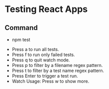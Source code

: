 # Testing React Apps

## Command

- npm test

* Press a to run all tests.
* Press f to run only failed tests.
* Press q to quit watch mode.
* Press p to filter by a filename regex pattern.
* Press t to filter by a test name regex pattern.
* Press Enter to trigger a test run.
* Watch Usage: Press w to show more.
